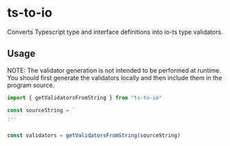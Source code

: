 # ts-to-io

Converts Typescript type and interface definitions into io-ts type validators.

## Usage

NOTE: The validator generation is not intended to be performed at runtime. You should first generate the validators locally and then include them in the program source.

```typescript
import { getValidatorsFromString } from "ts-to-io"

const sourceString = `
...
`

const validators = getValidatorsFromString(sourceString)
```
